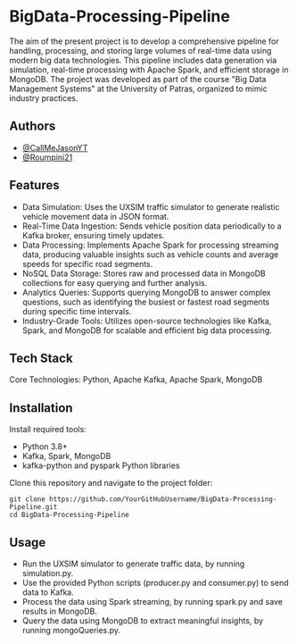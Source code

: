 # BigData-Processing-Pipeline

The aim of the present project is to develop a comprehensive pipeline for handling, processing, and storing large volumes of real-time data using modern big data technologies. This pipeline includes data generation via simulation, real-time processing with Apache Spark, and efficient storage in MongoDB. The project was developed as part of the course "Big Data Management Systems" at the University of Patras, organized to mimic industry practices.

## Authors

- [@CallMeJasonYT](https://github.com/CallMeJasonYT)
- [@Roumpini21](https://github.com/Roumpini21)

## Features
- Data Simulation: Uses the UXSIM traffic simulator to generate realistic vehicle movement data in JSON format.
- Real-Time Data Ingestion: Sends vehicle position data periodically to a Kafka broker, ensuring timely updates.
- Data Processing: Implements Apache Spark for processing streaming data, producing valuable insights such as vehicle counts and average speeds for specific road segments.
- NoSQL Data Storage: Stores raw and processed data in MongoDB collections for easy querying and further analysis.
- Analytics Queries: Supports querying MongoDB to answer complex questions, such as identifying the busiest or fastest road segments during specific time intervals.
- Industry-Grade Tools: Utilizes open-source technologies like Kafka, Spark, and MongoDB for scalable and efficient big data processing.

## Tech Stack

Core Technologies: Python, Apache Kafka, Apache Spark, MongoDB

## Installation
Install required tools:
- Python 3.8+
- Kafka, Spark, MongoDB
- kafka-python and pyspark Python libraries

Clone this repository and navigate to the project folder:
```
git clone https://github.com/YourGitHubUsername/BigData-Processing-Pipeline.git
cd BigData-Processing-Pipeline
```

## Usage
- Run the UXSIM simulator to generate traffic data, by running simulation.py.
- Use the provided Python scripts (producer.py and consumer.py) to send data to Kafka.
- Process the data using Spark streaming, by running spark.py and save results in MongoDB.
- Query the data using MongoDB to extract meaningful insights, by running mongoQueries.py.

